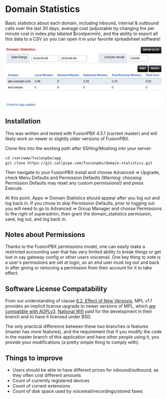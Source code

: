 # Domain Statistics

Basic statistics about each domain, including inbound, internal & outbound calls over the last 30 days, average cost (adjustable by changing the per minute cost in index.php labeled $costpermin), and the ability to export all this data to a CSV so you can open it in your favorite spreadsheet software!

![Image of Domain Statistics](Domain-Statistics-Overview.png)

## Installation
This was written and tested with FusionPBX 4.5.1 (current master) and will likely work on newer or slightly older versions of FusionPBX.

Clone this into the working path after SSHing/Moshing into your server:

```
cd /var/www/fusionpbx/app
git clone https://git.callpipe.com/fusionpbx/domain-statistics.git
```

Then navigate to your FusionPBX install and choose Advanced => Upgrade, check Menu Defaults and Permission Defaults (Warning: choosing Permission Defaults may reset any custom permissions!) and press Execute.

At this point, Apps => Domain Statistics should appear after you log out and log back in. If you chose to skip Permission Defaults, prior to logging out you will need to go to Advanced => Group Manager and choose Permissions to the right of superadmin, then grant the 	domain_statistics permission, save, log out, and log back in.

## Notes about Permissions
Thanks to the FusionPBX permissions model, one can easily make a restricted accounting user that has very limited ability to break things or get lost in say gateway config or other users voicemail. One key thing to note is a user's permissions are set at login, so an end user must log out and back in after giving or removing a permission from their account for it to take effect.

## Software License Compatability
From our understanding of clause [6.2. Effect of New Versions](https://www.mozilla.org/en-US/MPL/1.1/), MPL v1.1 provides an implicit license upgrade to newer versions of MPL, which [are compatible with AGPLv3](https://www.fsf.org/blogs/licensing/mpl-2.0-release). [National Wifi](http://www.nationalwi-fi.com/) paid for the development in their branch and to have it licensed under BSD.

The only practical difference between these two branches is features (master has more features), and the requirement that if you modify the code in the master branch of this application and have other people using it, you provide your modifications (a pretty simple thing to comply with).

## Things to improve
* Users should be able to have different prices for inbound/outbound, as they often cost different amounts
* Count of currently registered devices
* Count of current extensions
* Count of disk space used by voicemail/recordings/stored faxes
